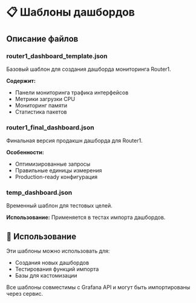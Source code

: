 # 📋 Шаблоны дашбордов

## Описание файлов

### router1_dashboard_template.json

Базовый шаблон для создания дашборда мониторинга Router1.

**Содержит:**

- Панели мониторинга трафика интерфейсов
- Метрики загрузки CPU
- Мониторинг памяти
- Статистика пакетов

### router1_final_dashboard.json

Финальная версия продакшн дашборда для Router1.

**Особенности:**

- Оптимизированные запросы
- Правильные единицы измерения
- Production-ready конфигурация

### temp_dashboard.json

Временный шаблон для тестовых целей.

**Использование:**
Применяется в тестах импорта дашбордов.

## 🚀 Использование

Эти шаблоны можно использовать для:

- Создания новых дашбордов
- Тестирования функций импорта
- Базы для кастомизации

Все шаблоны совместимы с Grafana API и могут быть импортированы через сервис.
